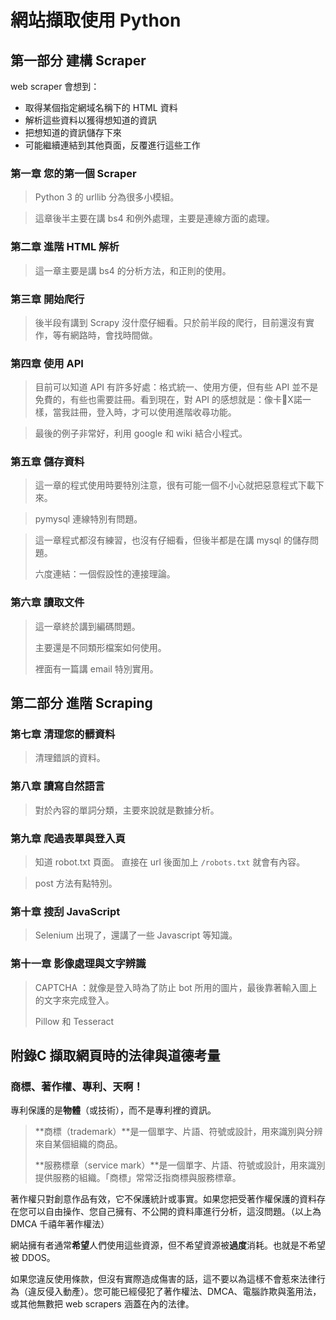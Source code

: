 # 網站擷取使用 Python

## 第一部分 建構 Scraper

web scraper 會想到：

* 取得某個指定網域名稱下的 HTML 資料
* 解析這些資料以獲得想知道的資訊
* 把想知道的資訊儲存下來
* 可能繼續連結到其他頁面，反覆進行這些工作

### 第一章 您的第一個 Scraper

> Python 3 的 urllib 分為很多小模組。

> 這章後半主要在講 bs4 和例外處理，主要是連線方面的處理。



### 第二章 進階 HTML  解析

> 這一章主要是講 bs4 的分析方法，和正則的使用。



### 第三章 開始爬行

> 後半段有講到 Scrapy 沒什麼仔細看。只於前半段的爬行，目前還沒有實作，等有網路時，會找時間做。



### 第四章 使用 API

> 目前可以知道 API 有許多好處：格式統一、使用方便，但有些 API 並不是免費的，有些也需要註冊。看到現在，對 API 的感想就是：像卡X諾一樣，當我註冊，登入時，才可以使用進階收尋功能。

> 最後的例子非常好，利用 google 和 wiki 結合小程式。



### 第五章 儲存資料

> 這一章的程式使用時要特別注意，很有可能一個不小心就把惡意程式下載下來。

> pymysql 連線特別有問題。

> 這一章程式都沒有練習，也沒有仔細看，但後半都是在講 mysql 的儲存問題。
>
> 六度連結：一個假設性的連接理論。



### 第六章 讀取文件

> 這一章終於講到編碼問題。
>
> 主要還是不同類形檔案如何使用。
>
> 裡面有一篇講 email 特別實用。



## 第二部分 進階 Scraping

### 第七章 清理您的髒資料

> 清理錯誤的資料。



### 第八章 讀寫自然語言

> 對於內容的單詞分類，主要來說就是數據分析。



### 第九章 爬過表單與登入頁

> 知道 robot.txt 頁面。 直接在 url 後面加上 `/robots.txt` 就會有內容。

> post  方法有點特別。



### 第十章 搜刮 JavaScript

> Selenium 出現了，還講了一些 Javascript 等知識。



### 第十一章 影像處理與文字辨識

> CAPTCHA ：就像是登入時為了防止 bot 所用的圖片，最後靠著輸入圖上的文字來完成登入。
>
> Pillow 和 Tesseract



## 附錄C 擷取網頁時的法律與道德考量

### 商標、著作權、專利、天啊！

專利保護的是**物體**（或技術），而不是專利裡的資訊。

> **商標（trademark）**是一個單字、片語、符號或設計，用來識別與分辨來自某個組織的商品。
>
> **服務標章（service mark）**是一個單字、片語、符號或設計，用來識別提供服務的組織。「商標」常常泛指商標與服務標章。



著作權只對創意作品有效，它不保護統計或事實。如果您把受著作權保護的資料存在您可以自由操作、您自己擁有、不公開的資料庫進行分析，這沒問題。（以上為 DMCA 千禧年著作權法）

網站擁有者通常**希望**人們使用這些資源，但不希望資源被**過度**消耗。也就是不希望被 DDOS。

如果您違反使用條款，但沒有實際造成傷害的話，這不要以為這樣不會惹來法律行為（違反侵入動產）。您可能已經侵犯了著作權法、DMCA、電腦詐欺與濫用法，或其他無數把 web scrapers 涵蓋在內的法律。